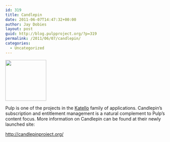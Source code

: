 ```yaml
---
id: 319
title: Candlepin
date: 2011-06-07T14:47:32+00:00
author: Jay Dobies
layout: post
guid: http://blog.pulpproject.org/?p=319
permalink: /2011/06/07/candlepin/
categories:
  - Uncategorized
---
```

[<img src="http://website-pulp.rhcloud.com/wp-content/uploads/2011/06/candlepin-128.png" alt="" title="candlepin-128" width="128" height="128" class="alignleft size-full wp-image-327" />](http://website-pulp.rhcloud.com/wp-content/uploads/2011/06/candlepin-128.png)

Pulp is one of the projects in the [Katello](http://www.katello.org/) family of applications. Candlepin&#8217;s subscription and entitlement management is a natural complement to Pulp&#8217;s content focus. More information on Candlepin can be found at their newly launched site:

<a href="http://candlepinproject.org/" target="new">http://candlepinproject.org/</a>
